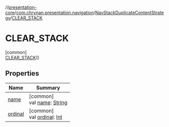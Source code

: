 //[presentation-core](../../../../index.md)/[com.chrynan.presentation.navigation](../../index.md)/[NavStackDuplicateContentStrategy](../index.md)/[CLEAR_STACK](index.md)

# CLEAR_STACK

[common]\
[CLEAR_STACK](index.md)()

## Properties

| Name | Summary |
|---|---|
| [name](index.md#-372974862%2FProperties%2F763055642) | [common]<br>val [name](index.md#-372974862%2FProperties%2F763055642): [String](https://kotlinlang.org/api/latest/jvm/stdlib/kotlin/-string/index.html) |
| [ordinal](index.md#-739389684%2FProperties%2F763055642) | [common]<br>val [ordinal](index.md#-739389684%2FProperties%2F763055642): [Int](https://kotlinlang.org/api/latest/jvm/stdlib/kotlin/-int/index.html) |
